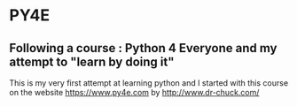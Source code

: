 # PY4E
## Following a course : Python 4 Everyone and my attempt to "learn by doing it"

This is my very first attempt at learning python and I started with this course on the website https://www.py4e.com by http://www.dr-chuck.com/
